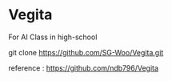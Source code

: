 # Vegita

For AI Class in high-school

git clone https://github.com/SG-Woo/Vegita.git

reference : https://github.com/ndb796/Vegita
